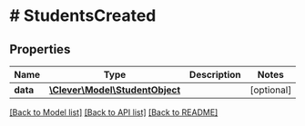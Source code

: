 # # StudentsCreated

## Properties

Name | Type | Description | Notes
------------ | ------------- | ------------- | -------------
**data** | [**\Clever\Model\StudentObject**](StudentObject.md) |  | [optional]

[[Back to Model list]](../../README.md#models) [[Back to API list]](../../README.md#endpoints) [[Back to README]](../../README.md)
